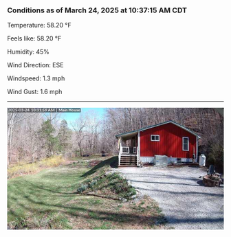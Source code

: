 ### Conditions as of March 24, 2025 at 10:37:15 AM CDT 

Temperature: 58.20 &deg;F

Feels like: 58.20 &deg;F

Humidity: 45%

Wind Direction: ESE

Windspeed: 1.3 mph

Wind Gust: 1.6 mph

---

<img src="./images/latest.jpeg"/>

